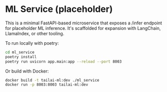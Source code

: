 # ML Service (placeholder)

This is a minimal FastAPI-based microservice that exposes a /infer endpoint for placeholder ML inference. It's scaffolded for expansion with LangChain, LlamaIndex, or other tooling.

To run locally with poetry:

```bash
cd ml_service
poetry install
poetry run uvicorn app.main:app --reload --port 8003
```

Or build with Docker:

```bash
docker build -t tailai-ml:dev ./ml_service
docker run -p 8003:8003 tailai-ml:dev
```
